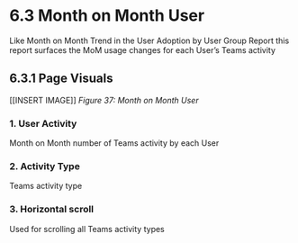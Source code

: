 # 6.3 Month on Month User
Like Month on Month Trend in the User Adoption by User Group Report this report surfaces the MoM usage changes for each User’s Teams activity

## 6.3.1 Page Visuals

[[INSERT IMAGE]] *Figure 37: Month on Month User*

### 1.	User Activity
Month on Month number of Teams activity by each User

### 2.	Activity Type
Teams activity type

### 3.	Horizontal scroll
Used for scrolling all Teams activity types
 
